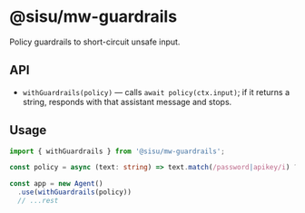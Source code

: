 # @sisu/mw-guardrails

Policy guardrails to short-circuit unsafe input.

## API
- `withGuardrails(policy)` — calls `await policy(ctx.input)`; if it returns a string, responds with that assistant message and stops.

## Usage
```ts
import { withGuardrails } from '@sisu/mw-guardrails';

const policy = async (text: string) => text.match(/password|apikey/i) ? 'I can\'t help with that.' : null;

const app = new Agent()
  .use(withGuardrails(policy))
  // ...rest
```

